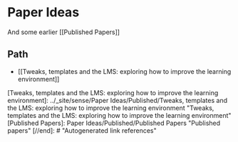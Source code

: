 # Paper Ideas

And some earlier [[Published Papers]]

## Path

- [[Tweaks, templates and the LMS: exploring how to improve the learning environment]]


[//begin]: # "Autogenerated link references for markdown compatibility"
[Tweaks, templates and the LMS: exploring how to improve the learning environment]: ../_site/sense/Paper Ideas/Published/Tweaks, templates and the LMS: exploring how to improve the learning environment "Tweaks, templates and the LMS: exploring how to improve the learning environment"
[Published Papers]: Paper Ideas/Published/Published Papers "Published papers"
[//end]: # "Autogenerated link references"
